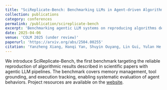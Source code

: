 ```yaml
---
title: "SciReplicate-Bench: Benchmarking LLMs in Agent-driven Algorithmic Reproduction from Research Papers"
collection: publications
category: conferences
permalink: /publication/scireplicate-bench
excerpt: 'Benchmarking agentic LLM systems on reproducing algorithms described in research papers.'
date: 2025-04-06
venue: 'COLM 2025 (under review)'
paperurl: 'https://arxiv.org/abs/2504.00255'
citation: 'Yanzheng Xiang, Hanqi Yan, Shuyin Ouyang, Lin Gui, Yulan He. 2025. "SciReplicate-Bench: Benchmarking LLMs in Agent-driven Algorithmic Reproduction from Research Papers." Under review at <i>COLM 2025</i>.'
---
```

We introduce SciReplicate-Bench, the first benchmark targeting the reliable reproduction of algorithmic results described in scientific papers with agentic LLM pipelines. The benchmark covers memory management, tool grounding, and execution tracking, enabling systematic evaluation of agent behaviors. Project resources are available on the [website](https://xyzcs.github.io/scireplicate.github.io/).
